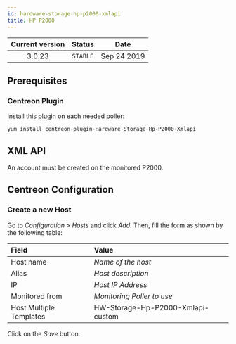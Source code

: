 ```yaml
---
id: hardware-storage-hp-p2000-xmlapi
title: HP P2000
---
```


| Current version | Status | Date |
| :-: | :-: | :-: |
| 3.0.23 | `STABLE` | Sep 24 2019 |

## Prerequisites

### Centreon Plugin

Install this plugin on each needed poller:

``` shell
yum install centreon-plugin-Hardware-Storage-Hp-P2000-Xmlapi
```

## XML API

An account must be created on the monitored P2000.

## Centreon Configuration

### Create a new Host

Go to *Configuration \> Hosts* and click *Add*. Then, fill the form as shown by the following table:

| Field                                | Value                             |
| :----------------------------------- | :-------------------------------- |
| Host name                            | *Name of the host*                |
| Alias                                | *Host description*                |
| IP                                   | *Host IP Address*                 |
| Monitored from                       | *Monitoring Poller to use*        |
| Host Multiple Templates              | HW-Storage-Hp-P2000-Xmlapi-custom |

Click on the *Save* button.

